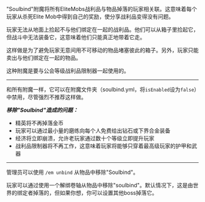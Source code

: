 "Soulbind"附魔将所有EliteMobs战利品与物品掉落的玩家相关联。这意味着每个玩家从杀死Elite Mob中得到自己的奖励，使分享战利品变得没有问题。

玩家无法从地面上捡起不与他们绑定在一起的战利品。他们可以从箱子里捡起它，但战斗中无法装备它，这意味着他们只能真正地带着它走。

这样做是为了避免玩家无意间用不可移动的物品堵塞彼此的箱子。另外，玩家只能卖出与他们绑定在一起的物品。

这种附魔是要与公会等级战利品限制器一起使用的。

***

和所有附魔一样，它可以在附魔文件夹（soulbind.yml，将`isEnabled`设为`false`）中禁用，尽管强烈不推荐这样做。

***移除"Soulbind"造成的问题：***
- 精英将不再掉落金币
- 玩家可以通过最小量的磨练向每个人免费给出钻石或下界合金装备
- 经济将立即崩溃，允许老玩家通过数十个等级立即提升玩家
- 战利品限制器将不再工作，这意味着玩家将能够只穿着最高级玩家的护甲和武器

***

管理员可以使用 `/em unbind` 从物品中移除"Soulbind"。

玩家可以通过使用一个解绑卷轴从物品中移除"soulbind"。默认情况下，这是由世界的绑定者掉落的，但如果你想，你可以设置其他boss掉落它。